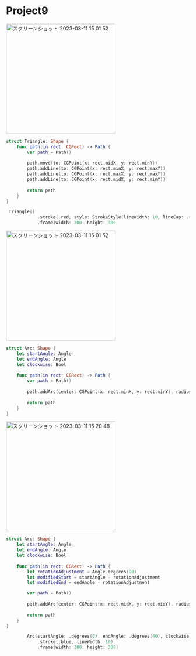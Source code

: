 # Project9
<img width="300" alt="スクリーンショット 2023-03-11 15 01 52" src="https://user-images.githubusercontent.com/47273077/224467972-3c12a1ff-d8c6-47f6-adbe-a84e47752504.png">

```swift
struct Triangle: Shape {
    func path(in rect: CGRect) -> Path {
        var path = Path()
        
        path.move(to: CGPoint(x: rect.midX, y: rect.minY))
        path.addLine(to: CGPoint(x: rect.minX, y: rect.maxY))
        path.addLine(to: CGPoint(x: rect.maxX, y: rect.maxY))
        path.addLine(to: CGPoint(x: rect.midX, y: rect.minY))
        
        return path
    }
}

 Triangle()
            .stroke(.red, style: StrokeStyle(lineWidth: 10, lineCap: .round, lineJoin: .round))
            .frame(width: 300, height: 300
```

<img width="300" alt="スクリーンショット 2023-03-11 15 01 52" src="https://user-images.githubusercontent.com/47273077/224467972-3c12a1ff-d8c6-47f6-adbe-a84e47752504.png">

```swift
struct Arc: Shape {
    let startAngle: Angle
    let endAngle: Angle
    let clockwise: Bool
    
    func path(in rect: CGRect) -> Path {
        var path = Path()
        
        path.addArc(center: CGPoint(x: rect.minX, y: rect.minY), radius: rect.width / 2, startAngle: startAngle, endAngle: startAngle, clockwise: clockwise)
        
        return path
    }
}
```

<img width="300" alt="スクリーンショット 2023-03-11 15 20 48" src="https://user-images.githubusercontent.com/47273077/224468691-11e5018c-36fb-4b2a-a963-7a0cafb3f7b8.png">

```swift
struct Arc: Shape {
    let startAngle: Angle
    let endAngle: Angle
    let clockwise: Bool
    
    func path(in rect: CGRect) -> Path {
        let rotationAdjustment = Angle.degrees(90)
        let modifiedStart = startAngle - rotationAdjustment
        let modifiedEnd = endAngle - rotationAdjustment

        var path = Path()
        
        path.addArc(center: CGPoint(x: rect.midX, y: rect.midY), radius: rect.width / 2, startAngle: modifiedStart, endAngle: modifiedEnd, clockwise: clockwise)
        
        return path
    }
}

        Arc(startAngle: .degrees(0), endAngle: .degrees(40), clockwise: true)
            .stroke(.blue, lineWidth: 10)
            .frame(width: 300, height: 300)
```


